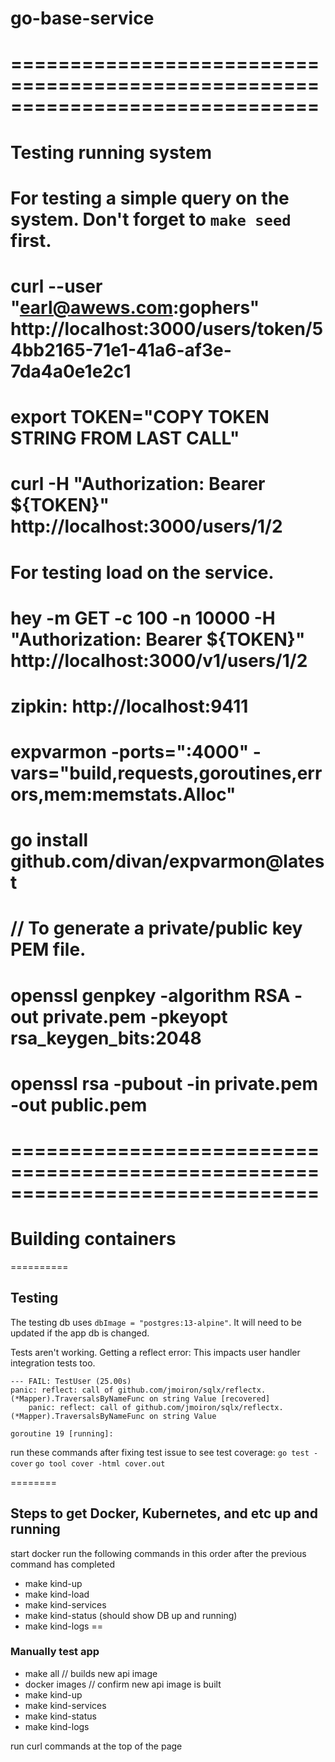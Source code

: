 # go-base-service

# ==============================================================================
# Testing running system

# For testing a simple query on the system. Don't forget to `make seed` first.
# curl --user "earl@awews.com:gophers" http://localhost:3000/users/token/54bb2165-71e1-41a6-af3e-7da4a0e1e2c1
# export TOKEN="COPY TOKEN STRING FROM LAST CALL"
# curl -H "Authorization: Bearer ${TOKEN}" http://localhost:3000/users/1/2

# For testing load on the service.
# hey -m GET -c 100 -n 10000 -H "Authorization: Bearer ${TOKEN}" http://localhost:3000/v1/users/1/2
# zipkin: http://localhost:9411
# expvarmon -ports=":4000" -vars="build,requests,goroutines,errors,mem:memstats.Alloc"

# go install github.com/divan/expvarmon@latest

# // To generate a private/public key PEM file.
# openssl genpkey -algorithm RSA -out private.pem -pkeyopt rsa_keygen_bits:2048
# openssl rsa -pubout -in private.pem -out public.pem

# ==============================================================================
# Building containers


==========
## Testing
The testing db uses `dbImage = "postgres:13-alpine"`.
It will need to be updated if the app db is changed.

Tests aren't working. Getting a reflect error:
This impacts user handler integration tests too.
```
--- FAIL: TestUser (25.00s)
panic: reflect: call of github.com/jmoiron/sqlx/reflectx.(*Mapper).TraversalsByNameFunc on string Value [recovered]
	panic: reflect: call of github.com/jmoiron/sqlx/reflectx.(*Mapper).TraversalsByNameFunc on string Value

goroutine 19 [running]:
```

run these commands after fixing test issue to see test coverage:
`go test -cover`
`go tool cover -html cover.out`

========
## Steps to get Docker, Kubernetes, and etc up and running
start docker
run the following commands in this order after the previous command has completed

* make kind-up
* make kind-load
* make kind-services
* make kind-status (should show DB up and running)
* make kind-logs
==
### Manually test app
* make all // builds new api image
* docker images // confirm new api image is built
* make kind-up
* make kind-services
* make kind-status
* make kind-logs

run curl commands
at the top of the page
